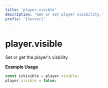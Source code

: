 ```yaml
---
title: 'player.visible'
description: 'Get or set player visibility.'
prefix: '[Server]'
---
```


# player.visible

Set or get the player's visbility.

**Example Usage**

```js
const isVisible = player.visible;
player.visible = false;
```
